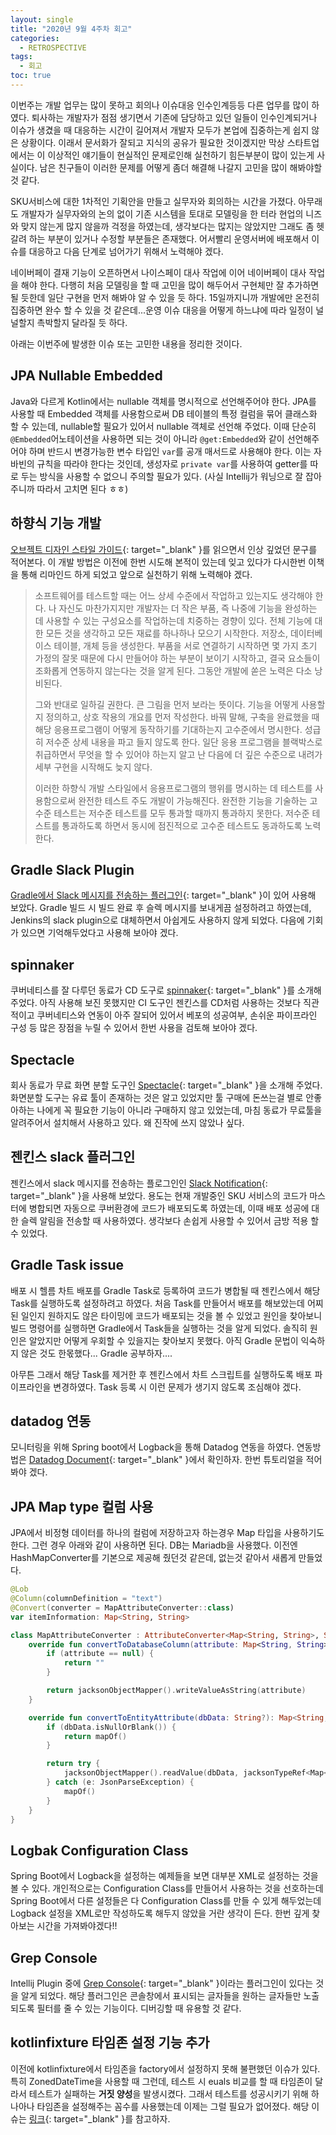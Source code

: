 ```yaml
---
layout: single
title: "2020년 9월 4주차 회고"
categories:
  - RETROSPECTIVE
tags:
  - 회고
toc: true
---
```


이번주는 개발 업무는 많이 못하고 회의나 이슈대응 인수인계등등 다른 업무를 많이 하였다. 퇴사하는 개발자가 점점 생기면서 기존에 담당하고 있던 일들이 인수인계되거나 이슈가 생겼을 때 대응하는 시간이 길어져서 개발자 모두가 본업에 집중하는게 쉽지 않은 상황이다. 이래서 문서화가 잘되고 지식의 공유가 필요한 것이겠지만 막상 스타트업에서는 이 이상적인 얘기들이 현실적인 문제로인해 실천하기 힘든부분이 많이 있는게 사실이다. 남은 친구들이 이러한 문제를 어떻게 좀더 해결해 나갈지 고민을 많이 해봐야할 것 같다.

SKU서비스에 대한 1차적인 기획안을 만들고 실무자와 회의하는 시간을 가졌다. 아무래도 개발자가 실무자와의 논의 없이 기존 시스템을 토대로 모델링을 한 터라 현업의 니즈와 맞지 않는게 많지 않을까 걱정을 하였는데, 생각보다는 많지는 않았지만 그래도 좀 헷갈려 하는 부분이 있거나 수정할 부분들은 존재했다. 어서빨리 운영서버에 배포해서 이슈를 대응하고 다음 단계로 넘어가기 위해서 노력해야 겠다.

네이버페이 결재 기능이 오픈하면서 나이스페이 대사 작업에 이어 네이버페이 대사 작업을 해야 한다. 다행히 처음 모델링을 할 때 고민을 많이 해두어서 구현체만 잘 추가하면 될 듯한데 일단 구현을 먼저 해봐야 알 수 있을 듯 하다. 15일까지니까 개발에만 온전히 집중하면 완수 할 수 있을 것 같은데...운영 이슈 대응을 어떻게 하느냐에 따라 일정이 널널할지 촉박할지 달라질 듯 하다.

아래는 이번주에 발생한 이슈 또는 고민한 내용을 정리한 것이다.

## JPA Nullable Embedded

Java와 다르게 Kotlin에서는 nullable 객체를 명시적으로 선언해주어야 한다. JPA를 사용할 때 Embedded 객체를 사용함으로써 DB 테이블의 특정 컬럼을 묶어 클래스화 할 수 있는데, nullable할 필요가 있어서 nullable 객체로 선언해 주었다. 이때 단순히 `@Embedded`어노테이션을 사용하면 되는 것이 아니라 `@get:Embedded`와 같이 선언해주어야 하며 반드시 변경가능한 변수 타입인 `var`를 공개 매서드로 사용해야 한다. 이는 자바빈의 규칙을 따라야 한다는 것인데, 생성자로 `private var`를 사용하여 getter를 따로 두는 방식을 사용할 수 없으니 주의할 필요가 있다. (사실 Intellij가 워닝으로 잘 잡아주니까 따라서 고치면 된다 ㅎㅎ)

## 하향식 기능 개발

[오브젝트 디자인 스타일 가이드](http://www.yes24.com/Product/Goods/91167539){: target="\_blank" }를 읽으면서 인상 깊었던 문구를 적어본다. 이 개발 방법은 이전에 한번 시도해 본적이 있는데 잊고 있다가 다시한번 이책을 통해 리마인드 하게 되었고 앞으로 실천하기 위해 노력해야 겠다.

> 소프트웨어를 테스트할 때는 어느 상세 수준에서 작업하고 있는지도 생각해야 한다. 나 자신도 마찬가지지만 개발자는 더 작은 부품, 즉 나중에 기능을 완성하는 데 사용할 수 있는 구성요소를 작업하는데 치중하는 경향이 있다. 전체 기능에 대한 모든 것을 생각하고 모든 재료를 하나하나 모으기 시작한다. 저장소, 데이터베이스 테이블, 개체 등을 생성한다. 부품을 서로 연결하기 시작하면 몇 가지 초기 가정의 잘못 때문에 다시 만들어야 하는 부분이 보이기 시작하고, 결국 요소들이 조화롭게 연동하지 않는다는 것을 알게 된다. 그동안 개발에 쏟은 노력은 다소 낭비된다.
>
> 그와 반대로 일하길 권한다. 큰 그림을 먼저 보라는 뜻이다. 기능을 어떻게 사용할지 정의하고, 상호 작용의 개요를 먼저 작성한다. 바꿔 말해, 구축을 완료했을 때 해당 응용프로그램이 어떻게 동작하기를 기대하는지 고수준에서 명시한다. 성급히 저수준 상세 내용을 파고 들지 않도록 한다. 일단 응용 프로그램을 블랙박스로 취급하면서 무엇을 할 수 있어야 하는지 알고 난 다음에 더 깊은 수준으로 내려가 세부 구현을 시작해도 늦지 않다.
>
> 이러한 하향식 개발 스타일에서 응용프로그램의 행위를 명시하는 데 테스트를 사용함으로써 완전한 테스트 주도 개발이 가능해진다. 완전한 기능을 기술하는 고수준 테스트는 저수준 테스트를 모두 통과할 때까지 통과하지 못한다. 저수준 테스트를 통과하도록 하면서 동시에 점진적으로 고수준 테스트도 동과하도록 노력한다.

## Gradle Slack Plugin

[Gradle에서 Slack 메시지를 전송하는 플러그인](https://github.com/jongyoul/gradle-slack-plugin){: target="\_blank" }이 있어 사용해 보았다. Gradle 빌드 시 빌드 완료 후 슬렉 메시지를 보내게끔 설정하려고 하였는데, Jenkins의 slack plugin으로 대체하면서 아쉽게도 사용하지 않게 되었다. 다음에 기회가 있으면 기억해두었다고 사용해 보아야 겠다.

## spinnaker

쿠버네티스를 잘 다루던 동료가 CD 도구로 [spinnaker](https://spinnaker.io/){: target="\_blank" }를 소개해 주었다. 아직 사용해 보진 못했지만 CI 도구인 젠킨스를 CD처럼 사용하는 것보다 직관적이고 쿠버네티스와 연동이 아주 잘되어 있어서 베포의 성공여부, 손쉬운 파이프라인 구성 등 많은 장점을 누릴 수 있어서 한번 사용을 검토해 보아야 겠다.

## Spectacle

회사 동료가 무료 화면 분할 도구인 [Spectacle](https://www.spectacleapp.com){: target="\_blank" }을 소개해 주었다. 화면분할 도구는 유료 툴이 존재하는 것은 알고 있었지만 툴 구매에 돈쓰는걸 별로 안좋아하는 나에게 꼭 필요한 기능이 아니라 구매하지 않고 있었는데, 마침 동료가 무료툴을 알려주어서 설치해서 사용하고 있다. 왜 진작에 쓰지 않았나 싶다.

## 젠킨스 slack 플러그인

젠킨스에서 slack 메시지를 전송하는 플로그인인 [Slack Notification](https://plugins.jenkins.io/slack/){: target="\_blank" }을 사용해 보았다. 용도는 현재 개발중인 SKU 서비스의 코드가 마스터에 병합되면 자동으로 쿠버환경에 코드가 배포되도록 하였는데, 이때 배포 성공에 대한 슬렉 알림을 전송할 때 사용하였다. 생각보다 손쉽게 사용할 수 있어서 금방 적용 할 수 있었다.

## Gradle Task issue

배포 시 헬름 차트 배포를 Gradle Task로 등록하여 코드가 병합될 때 젠킨스에서 해당 Task를 실행하도록 설정하려고 하였다. 처음 Task를 만들어서 배포를 해보았는데 어찌된 일인지 원하지도 않은 타이밍에 코드가 배포되는 것을 볼 수 있었고 원인을 찾아보니 빌드 명령어를 실행하면 Gradle에서 Task들을 실행하는 것을 알게 되었다. 솔직히 원인은 알았지만 어떻게 우회할 수 있을지는 찾아보지 못했다. 아직 Gradle 문법이 익숙하지 않은 것도 한몫했다... Gradle 공부하자....

아무튼 그래서 해당 Task를 제거한 후 젠킨스에서 차트 스크립트를 실행하도록 배포 파이프라인을 변경하였다. Task 등록 시 이런 문제가 생기지 않도록 조심해야 겠다.

## datadog 연동

모니터링을 위해 Spring boot에서 Logback을 통해 Datadog 연동을 하였다. 연동방법은 [Datadog Document](https://docs.datadoghq.com/logs/log_collection/java/?tab=log4j){: target="\_blank" }에서 확인하자. 한번 튜토리얼을 적어봐야 겠다.

## JPA Map type 컬럼 사용

JPA에서 비정형 데이터를 하나의 컬럼에 저장하고자 하는경우 Map 타입을 사용하기도 한다. 그런 경우 아래와 같이 사용하면 된다. DB는 Mariadb을 사용했다.
이전엔 HashMapConverter를 기본으로 제공해 줬던것 같은데, 없는것 같아서 새롭게 만들었다.

```kotlin
@Lob
@Column(columnDefinition = "text")
@Convert(converter = MapAttributeConverter::class)
var itemInformation: Map<String, String>
```

```kotlin
class MapAttributeConverter : AttributeConverter<Map<String, String>, String> {
    override fun convertToDatabaseColumn(attribute: Map<String, String>?): String {
        if (attribute == null) {
            return ""
        }

        return jacksonObjectMapper().writeValueAsString(attribute)
    }

    override fun convertToEntityAttribute(dbData: String?): Map<String, String> {
        if (dbData.isNullOrBlank()) {
            return mapOf()
        }

        return try {
            jacksonObjectMapper().readValue(dbData, jacksonTypeRef<Map<String, String>>())
        } catch (e: JsonParseException) {
            mapOf()
        }
    }
}
```

## Logbak Configuration Class

Spring Boot에서 Logback을 설정하는 예제들을 보면 대부분 XML로 설정하는 것을 볼 수 있다. 개인적으로는 Configuration Class를 만들어서 사용하는 것을 선호하는데 Spring Boot에서 다른 설정들은 다 Configuration Class를 만들 수 있게 해두었는데 Logback 설정을 XML로만 작성하도록 해두지 않았을 거란 생각이 든다. 한번 깊게 찾아보는 시간을 가져봐야겠다!!

## Grep Console

Intellij Plugin 중에 [Grep Console](https://plugins.jetbrains.com/plugin/7125-grep-console){: target="\_blank" }이라는 플러그인이 있다는 것을 알게 되었다. 해당 플러그인은 콘솔창에서 표시되는 글자들을 원하는 글자들만 노출되도록 필터를 줄 수 있는 기능이다. 디버깅할 때 유용할 것 같다.

## kotlinfixture 타임존 설정 기능 추가

이전에 kotlinfixture에서 타임존을 factory에서 설정하지 못해 불편했던 이슈가 있다. 특히 ZonedDateTime을 사용할 때 그런데, 테스트 시 euals 비교를 할 때 타임존이 달라서 테스트가 실패하는 **거짓 양성**을 발생시켰다. 그래서 테스트를 성공시키기 위해 하나아나 타임존을 설정해주는 꼼수를 사용했는데 이제는 그럴 필요가 없어졌다. 해당 이슈는 [링크](https://github.com/appmattus/kotlinfixture/issues/65){: target="\_blank" }를 참고하자.

